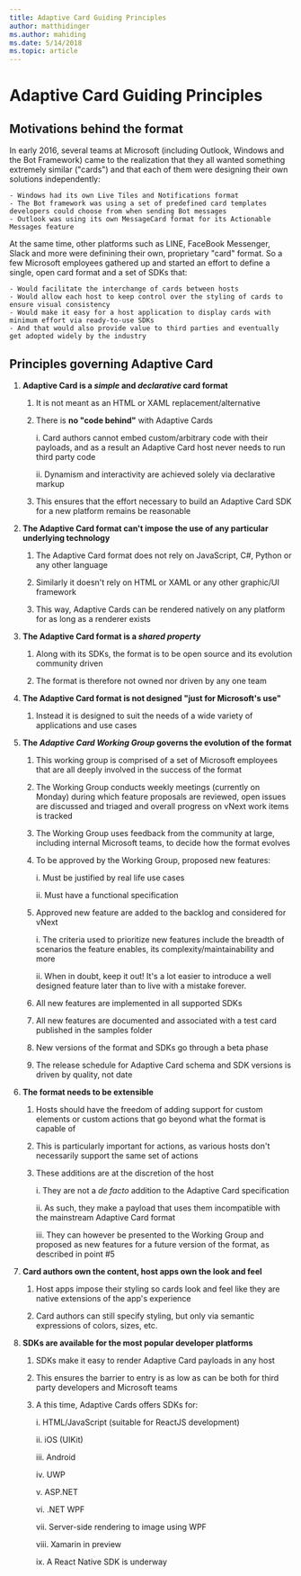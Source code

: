 ```yaml
---
title: Adaptive Card Guiding Principles
author: matthidinger
ms.author: mahiding
ms.date: 5/14/2018
ms.topic: article
---
```


# Adaptive Card Guiding Principles

## Motivations behind the format

In early 2016, several teams at Microsoft (including Outlook, Windows and the Bot Framework) came to the realization that they all wanted something extremely similar ("cards") and that each of them were designing their own solutions independently:

    - Windows had its own Live Tiles and Notifications format
    - The Bot framework was using a set of predefined card templates developers could choose from when sending Bot messages
    - Outlook was using its own MessageCard format for its Actionable Messages feature

At the same time, other platforms such as LINE, FaceBook Messenger, Slack and more were definining their own, proprietary "card" format. So a few Microsoft employees gathered up and started an effort to define a single, open card format and a set of SDKs that:

    - Would facilitate the interchange of cards between hosts
    - Would allow each host to keep control over the styling of cards to ensure visual consistency
    - Would make it easy for a host application to display cards with minimum effort via ready-to-use SDKs
    - And that would also provide value to third parties and eventually get adopted widely by the industry

## Principles governing Adaptive Card

1.  **Adaptive Card is a _simple_ and _declarative_ card format**

    1.  It is not meant as an HTML or XAML replacement/alternative

    2.  There is **no "code behind"** with Adaptive Cards

        i. Card authors cannot embed custom/arbitrary code with their payloads, and as a result an Adaptive Card host never needs to run third party code

        ii. Dynamism and interactivity are achieved solely via declarative markup

    3.  This ensures that the effort necessary to build an Adaptive Card SDK for a new platform remains be reasonable

2.  **The Adaptive Card format can't impose the use of any particular underlying technology**

    1.  The Adaptive Card format does not rely on JavaScript, C#, Python or any other language

    2.  Similarly it doesn't rely on HTML or XAML or any other graphic/UI framework

    3.  This way, Adaptive Cards can be rendered natively on any platform for as long as a renderer exists

3.  **The Adaptive Card format is a _shared property_**

    1.  Along with its SDKs, the format is to be open source and its evolution community driven

    2.  The format is therefore not owned nor driven by any one team

4.  **The Adaptive Card format is not designed "just for Microsoft's use"**

    1.  Instead it is designed to suit the needs of a wide variety of applications and use cases

5.  **The _Adaptive Card Working Group_ governs the evolution of the format**

    1.  This working group is comprised of a set of Microsoft employees that are all deeply involved in the success of the format

    2.  The Working Group conducts weekly meetings (currently on Monday) during which feature proposals are reviewed, open issues are discussed 
    and triaged and overall progress on vNext work items is tracked

    3.  The Working Group uses feedback from the community at large, including internal Microsoft teams, to decide how the format evolves

    4.  To be approved by the Working Group, proposed new features:

        i. Must be justified by real life use cases

        ii. Must have a functional specification

    5.  Approved new feature are added to the backlog and considered for vNext

        i. The criteria used to prioritize new features include the breadth of scenarios the feature enables, its complexity/maintainability and more

        ii. When in doubt, keep it out! It's a lot easier to introduce a well designed feature later than to live with a mistake forever.

    6.  All new features are implemented in all supported SDKs

    7.  All new features are documented and associated with a test card published in the samples folder

    8.  New versions of the format and SDKs go through a beta phase

    9.  The release schedule for Adaptive Card schema and SDK versions is driven by quality, not date

6.  **The format needs to be extensible**

    1.  Hosts should have the freedom of adding support for custom elements or custom actions that go beyond what the format is capable of

    2.  This is particularly important for actions, as various hosts don't necessarily support the same set of actions

    3.  These additions are at the discretion of the host

        i. They are not a *de facto* addition to the Adaptive Card specification

        ii. As such, they make a payload that uses them incompatible with the mainstream Adaptive Card format

        iii. They can however be presented to the Working Group and proposed as new features for a future version of the format, as described in point #5

7.  **Card authors own the content, host apps own the look and feel**

    1.  Host apps impose their styling so cards look and feel like they are native extensions of the app's experience

    2.  Card authors can still specify styling, but only via semantic expressions of colors, sizes, etc.

8.  **SDKs are available for the most popular developer platforms**

    1.  SDKs make it easy to render Adaptive Card payloads in any host

    2.  This ensures the barrier to entry is as low as can be both for third party developers and Microsoft teams

    3.  A this time, Adaptive Cards offers SDKs for:

        i. HTML/JavaScript (suitable for ReactJS development)

        ii. iOS (UIKit)

        iii. Android

        iv. UWP

        v. ASP.NET

        vi. .NET WPF

        vii. Server-side rendering to image using WPF

        viii. Xamarin in preview

        ix. A React Native SDK is underway